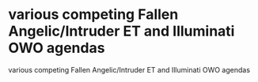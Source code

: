 # various competing Fallen Angelic/Intruder ET and Illuminati OWO agendas

various competing Fallen Angelic/Intruder ET and Illuminati OWO agendas